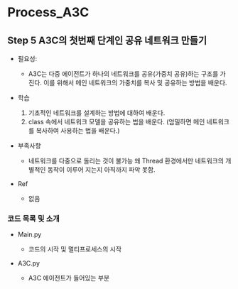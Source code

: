 # Process_A3C
## Step 5 A3C의 첫번째 단계인 공유 네트워크 만들기

- 필요성:
    - A3C는 다중 에이전트가 하나의 네트워크를 공유(가중치 공유)하는 구조를 가진다. 이를 위해서 메인 네트워크의
    가중치를 복사 및 공유하는 방법을 배운다.

- 학습
    1. 기초적인 네트워크를 설계하는 방법에 대하여 배운다.
    2. class 속에서 네트워크 모델을 공유하는 법을 배운다. (엄밀하면 메인 네트워크를 복사하여 사용하는
    법을 배운다.)

- 부족사항
    - 네트워크를 다중으로 돌리는 것이 불가능 왜 Thread 환경에서만 네트워크의 개별적인 동작이 이루어
    지는지 아직까지 파악 못함.

- Ref
    - 없음
   
### 코드 목록 및 소개
- Main.py
    - 코드의 시작 및 멀티프로세스의 시작
    
- A3C.py
    - A3C 에이전트가 들어있는 부분
